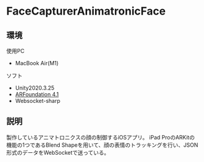 # FaceCapturerAnimatronicFace

## 環境
使用PC
* MacBook Air(M1)

ソフト
* Unity2020.3.25
* [ARFoundation 4.1](https://github.com/Unity-Technologies/arfoundation-samples/tree/4.1)
* Websocket-sharp

## 説明
製作しているアニマトロニクスの顔の制御するiOSアプリ。 
iPad ProのARKitの機能の1つであるBlend Shapeを用いて、顔の表情のトラッキングを行い、JSON形式のデータをWebSocketで送っている。
